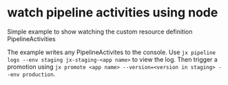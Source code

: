 # watch pipeline activities using node

Simple example to show watching the custom resource definition PipelineActivities

The example writes any PipelineActivites to the console. Use `jx pipeline logs --env staging jx-staging-<app name>` to view the log. Then trigger a promotion using `jx promote <app name> --version=<version in staging> --env production`.
